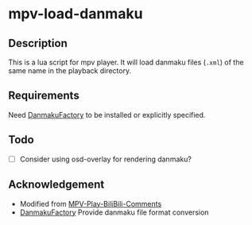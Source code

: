 # mpv-load-danmaku

## Description

This is a lua script for mpv player. It will load danmaku files (`.xml`) of the same name in the playback directory.

## Requirements

Need [DanmakuFactory](https://github.com/hihkm/DanmakuFactory) to be installed or explicitly specified.

## Todo

- [ ] Consider using osd-overlay for rendering danmaku?

## Acknowledgement

- Modified from [MPV-Play-BiliBili-Comments](https://github.com/itKelis/MPV-Play-BiliBili-Comments)
- [DanmakuFactory](https://github.com/hihkm/DanmakuFactory) Provide danmaku file format conversion
